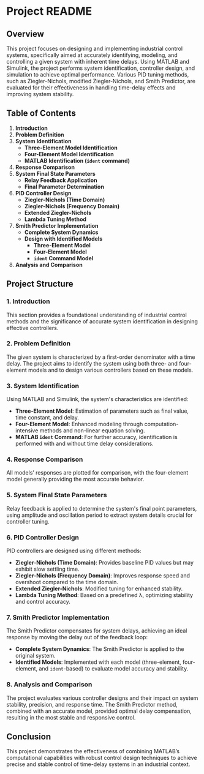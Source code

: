 # Project README

## Overview
This project focuses on designing and implementing industrial control systems, specifically aimed at accurately identifying, modeling, and controlling a given system with inherent time delays. Using MATLAB and Simulink, the project performs system identification, controller design, and simulation to achieve optimal performance. Various PID tuning methods, such as Ziegler-Nichols, modified Ziegler-Nichols, and Smith Predictor, are evaluated for their effectiveness in handling time-delay effects and improving system stability.

## Table of Contents
1. **Introduction**
2. **Problem Definition**
3. **System Identification**
   - **Three-Element Model Identification**
   - **Four-Element Model Identification**
   - **MATLAB Identification (`ident` command)**
4. **Response Comparison**
5. **System Final State Parameters**
   - **Relay Feedback Application**
   - **Final Parameter Determination**
6. **PID Controller Design**
   - **Ziegler-Nichols (Time Domain)**
   - **Ziegler-Nichols (Frequency Domain)**
   - **Extended Ziegler-Nichols**
   - **Lambda Tuning Method**
7. **Smith Predictor Implementation**
   - **Complete System Dynamics**
   - **Design with Identified Models**
      - **Three-Element Model**
      - **Four-Element Model**
      - **`ident` Command Model**
8. **Analysis and Comparison**

## Project Structure

### 1. Introduction
This section provides a foundational understanding of industrial control methods and the significance of accurate system identification in designing effective controllers.

### 2. Problem Definition
The given system is characterized by a first-order denominator with a time delay. The project aims to identify the system using both three- and four-element models and to design various controllers based on these models.

### 3. System Identification
Using MATLAB and Simulink, the system's characteristics are identified:
- **Three-Element Model**: Estimation of parameters such as final value, time constant, and delay.
- **Four-Element Model**: Enhanced modeling through computation-intensive methods and non-linear equation solving.
- **MATLAB `ident` Command**: For further accuracy, identification is performed with and without time delay considerations.

### 4. Response Comparison
All models’ responses are plotted for comparison, with the four-element model generally providing the most accurate behavior.

### 5. System Final State Parameters
Relay feedback is applied to determine the system's final point parameters, using amplitude and oscillation period to extract system details crucial for controller tuning.

### 6. PID Controller Design
PID controllers are designed using different methods:
- **Ziegler-Nichols (Time Domain)**: Provides baseline PID values but may exhibit slow settling time.
- **Ziegler-Nichols (Frequency Domain)**: Improves response speed and overshoot compared to the time domain.
- **Extended Ziegler-Nichols**: Modified tuning for enhanced stability.
- **Lambda Tuning Method**: Based on a predefined λ, optimizing stability and control accuracy.

### 7. Smith Predictor Implementation
The Smith Predictor compensates for system delays, achieving an ideal response by moving the delay out of the feedback loop:
- **Complete System Dynamics**: The Smith Predictor is applied to the original system.
- **Identified Models**: Implemented with each model (three-element, four-element, and `ident`-based) to evaluate model accuracy and stability.

### 8. Analysis and Comparison
The project evaluates various controller designs and their impact on system stability, precision, and response time. The Smith Predictor method, combined with an accurate model, provided optimal delay compensation, resulting in the most stable and responsive control.

## Conclusion
This project demonstrates the effectiveness of combining MATLAB’s computational capabilities with robust control design techniques to achieve precise and stable control of time-delay systems in an industrial context.
